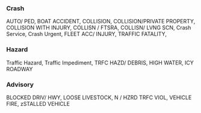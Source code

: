 ### Crash ###
AUTO/ PED,
BOAT ACCIDENT,
COLLISION,
COLLISION/PRIVATE PROPERTY,
COLLISION WITH INJURY,
COLLISN / FTSRA,
COLLISN/ LVNG SCN,
Crash Service,
Crash Urgent,
FLEET ACC/ INJURY,
TRAFFIC FATALITY,

### Hazard ###
Traffic Hazard,
Traffic Impediment,
TRFC HAZD/ DEBRIS,
HIGH WATER,
ICY ROADWAY

### Advisory ###
BLOCKED DRIV/ HWY,
LOOSE LIVESTOCK,
N / HZRD TRFC VIOL,
VEHICLE FIRE,
zSTALLED VEHICLE
